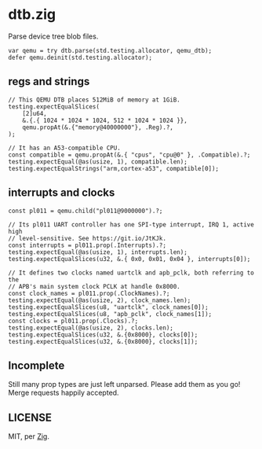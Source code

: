 # dtb.zig

Parse device tree blob files.

```zig
var qemu = try dtb.parse(std.testing.allocator, qemu_dtb);
defer qemu.deinit(std.testing.allocator);
```

## regs and strings

```zig
// This QEMU DTB places 512MiB of memory at 1GiB.
testing.expectEqualSlices(
    [2]u64,
    &.{.{ 1024 * 1024 * 1024, 512 * 1024 * 1024 }},
    qemu.propAt(&.{"memory@40000000"}, .Reg).?,
);

// It has an A53-compatible CPU.
const compatible = qemu.propAt(&.{ "cpus", "cpu@0" }, .Compatible).?;
testing.expectEqual(@as(usize, 1), compatible.len);
testing.expectEqualStrings("arm,cortex-a53", compatible[0]);
```

## interrupts and clocks

```zig
const pl011 = qemu.child("pl011@9000000").?;

// Its pl011 UART controller has one SPI-type interrupt, IRQ 1, active high
// level-sensitive. See https://git.io/JtKJk.
const interrupts = pl011.prop(.Interrupts).?;
testing.expectEqual(@as(usize, 1), interrupts.len);
testing.expectEqualSlices(u32, &.{ 0x0, 0x01, 0x04 }, interrupts[0]);

// It defines two clocks named uartclk and apb_pclk, both referring to the
// APB's main system clock PCLK at handle 0x8000.
const clock_names = pl011.prop(.ClockNames).?;
testing.expectEqual(@as(usize, 2), clock_names.len);
testing.expectEqualSlices(u8, "uartclk", clock_names[0]);
testing.expectEqualSlices(u8, "apb_pclk", clock_names[1]);
const clocks = pl011.prop(.Clocks).?;
testing.expectEqual(@as(usize, 2), clocks.len);
testing.expectEqualSlices(u32, &.{0x8000}, clocks[0]);
testing.expectEqualSlices(u32, &.{0x8000}, clocks[1]);
```

## Incomplete

Still many prop types are just left unparsed. Please add them as you go! Merge requests happily accepted.

## LICENSE

MIT, per [Zig](https://github.com/ziglang/zig).
